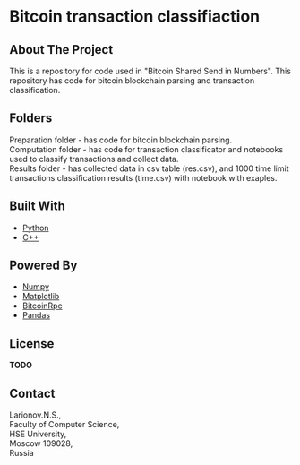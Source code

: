 # Bitcoin transaction classifiaction

<!-- ABOUT THE PROJECT -->
## About The Project

This is a repository for code used in "Bitcoin Shared Send in Numbers". This repository has code for bitcoin blockchain parsing and transaction classification. 

## Folders

Preparation folder - has code for bitcoin blockchain parsing. \
Computation folder - has code for transaction classificator and notebooks used to classify transactions and collect data. \
Results folder - has collected data in csv table (res.csv), and 1000 time limit transactions classification results (time.csv) with notebook with exaples.  



## Built With

* [Python](https://www.python.org/)
* [C++](https://isocpp.org/)

## Powered By

* [Numpy](https://numpy.org/)
* [Matplotlib](https://matplotlib.org/)
* [BitcoinRpc](https://developer.bitcoin.org/reference/rpc/)
* [Pandas](https://pandas.pydata.org/)

<!-- LICENSE -->
## License

**TODO**

<!-- CONTACT -->
## Contact

Larionov.N.S.,\
Faculty of Computer Science,\
HSE University,\
Moscow 109028,\
Russia

